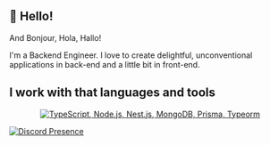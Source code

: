 ## 🙋 Hello!
And Bonjour, Hola, Hallo!

I'm a Backend Engineer. 
I love to create delightful, unconventional applications in back-end and a little bit in front-end.

## I work with that languages and tools 
<p align="center">
  <a href="#">
    <img src="https://skillicons.dev/icons?i=nodejs,ts,nestjs,postgres,mongodb,prisma,docker,postman" alt="TypeScript, Node.js, Nest.js, MongoDB, Prisma, Typeorm" />
  </a>
</p>

[![Discord Presence](https://lanyard.cnrad.dev/api/921397251446808616)](https://discord.com/users/921397251446808616)



